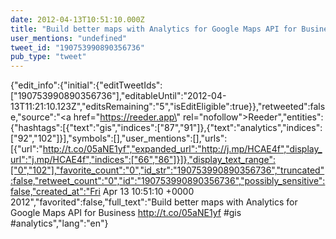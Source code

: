 ```yaml
---
date: 2012-04-13T10:51:10.000Z
title: "Build better maps with Analytics for Google Maps API for Business http://t.co/05aNE1yf #gis #analytics″"
user_mentions: "undefined"
tweet_id: "190753990890356736"
pub_type: "tweet"
---
```

{"edit_info":{"initial":{"editTweetIds":["190753990890356736"],"editableUntil":"2012-04-13T11:21:10.123Z","editsRemaining":"5","isEditEligible":true}},"retweeted":false,"source":"<a href=\"https://reeder.app\" rel=\"nofollow\">Reeder</a>","entities":{"hashtags":[{"text":"gis","indices":["87","91"]},{"text":"analytics","indices":["92","102"]}],"symbols":[],"user_mentions":[],"urls":[{"url":"http://t.co/05aNE1yf","expanded_url":"http://j.mp/HCAE4f","display_url":"j.mp/HCAE4f","indices":["66","86"]}]},"display_text_range":["0","102"],"favorite_count":"0","id_str":"190753990890356736","truncated":false,"retweet_count":"0","id":"190753990890356736","possibly_sensitive":false,"created_at":"Fri Apr 13 10:51:10 +0000 2012","favorited":false,"full_text":"Build better maps with Analytics for Google Maps API for Business http://t.co/05aNE1yf #gis #analytics","lang":"en"}
